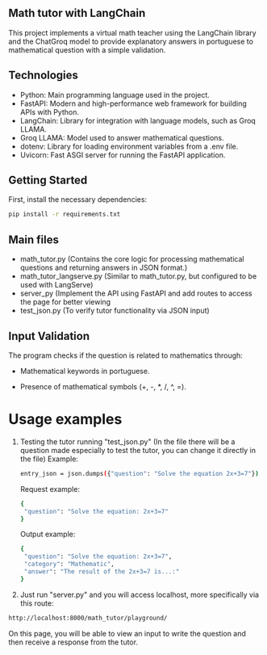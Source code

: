 ## Math tutor with LangChain
<p>This project implements a virtual math teacher using the LangChain library and the ChatGroq model to provide explanatory answers in portuguese to mathematical question with a simple validation.</p>

## Technologies
- Python: Main programming language used in the project.
- FastAPI: Modern and high-performance web framework for building APIs with Python.
- LangChain: Library for integration with language models, such as Groq LLAMA.
- Groq LLAMA: Model used to answer mathematical questions.
- dotenv: Library for loading environment variables from a .env file.
- Uvicorn: Fast ASGI server for running the FastAPI application.

## Getting Started 
First, install the necessary dependencies:
```bash
pip install -r requirements.txt
```
## Main files 
- math_tutor.py (Contains the core logic for processing mathematical questions and returning answers in JSON format.)
- math_tutor_langserve.py (Similar to math_tutor.py, but configured to be used with LangServe)
- server_py (Implement the API using FastAPI and add routes to access the page for better viewing
- test_json.py (To verify tutor functionality via JSON input)

## Input Validation

The program checks if the question is related to mathematics through:

- Mathematical keywords in portuguese.

- Presence of mathematical symbols (+, -, *, /, ^, =).
# Usage examples

1. Testing the tutor running "test_json.py" (In the file there will be a question made especially to test the tutor, you can change it directly in the file)
   Example:
   ```bash
   entry_json = json.dumps({"question": "Solve the equation 2x+3=7"})
   ```
   Request example:
   ```bash
   {
    "question": "Solve the equation: 2x+3=7"
   }
   ```
   Output example:
   ```bash
   {
    "question": "Solve the equation: 2x+3=7",
    "category": "Mathematic",
    "answer": "The result of the 2x+3=7 is...:"
   }
   ```
   
2. Just run "server.py" and you will access localhost, more specifically via this route:
```bash
http://localhost:8000/math_tutor/playground/
```
On this page, you will be able to view an input to write the question and then receive a response from the tutor.

   

